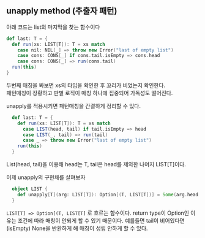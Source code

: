 ## unapply method (추출자 패턴)

아래 코드는 list의 마지막을 찾는 함수이다
```scala
def last: T = {
  def run(xs: LIST[T]): T = xs match
	case nil: NIL[_] => throw new Error("last of empty list")
	case cons: CONS[_] if cons.tail.isEmpty => cons.head
	case cons: CONS[_] => run(cons.tail)
  run(this)
}
```
두번째 매칭을 봐보면 xs의 타입을 확인한 후 꼬리가 비었는지 확인한다.  
패턴매칭이 장황하고 판별 로직이 매칭 하나에 집중되어 가독성도 떨어진다. 


unapply를 적용시키면 패턴매칭을 간결하게 정리할 수 있다.

```scala
  def last: T = {
    def run(xs: LIST[T]): T = xs match
      case LIST(head, tail) if tail.isEmpty => head
      case LIST(_, tail) => run(tail)
      case _ => throw new Error("last of empty list")
    run(this)
  }
```
List(head, tail)을 이용해 head는 T, tail은 head를 제외한 나머지 LIST\[T\]이다. 

이제 unapply의 구현체를 살펴보자
```scala
  object LIST {
    def unapply[T](arg: LIST[T]): Option[(T, LIST[T])] = Some(arg.head, arg.tail)
  }
```
`LIST[T] => Option[(T, LIST[T]` 로 흐르는 함수이다. return type이 Option인 이유는 조건에 따라 매칭이 안되게 할 수 있기 때문이다. 예를들면 tail이 비어있다면(isEmpty) None을 반환하게 해 매칭이 성립 안하게 할 수 있다.

